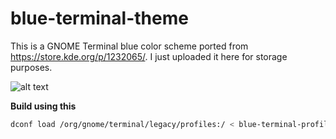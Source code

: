 # blue-terminal-theme
This is a GNOME Terminal blue color scheme ported from  https://store.kde.org/p/1232065/. I just uploaded it here for storage purposes.

![alt text](https://cn.opendesktop.org/img/9/6/e/d/c97b00651dc52b626a4af90d05e0df9954b2.png)

**Build using this**
```bash
dconf load /org/gnome/terminal/legacy/profiles:/ < blue-terminal-profile.dconf
```
